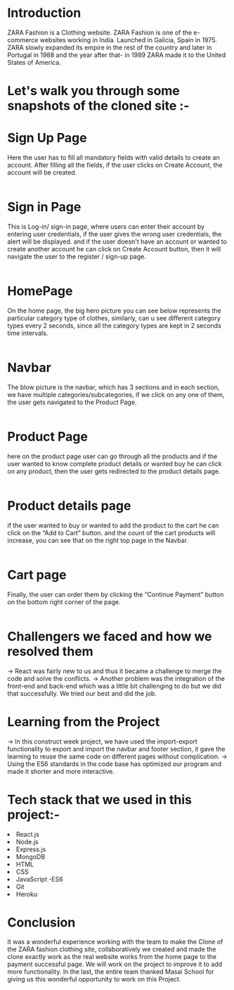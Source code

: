 # Introduction
ZARA Fashion is a Clothing website. ZARA Fashion is one of the e-commerce websites working in India. Launched in Galicia, Spain in 1975. ZARA slowly expanded its empire in the rest of the country and later in Portugal in 1988 and the year after that- in 1989 ZARA made it to the United States of America.

# Let's walk you through some snapshots of the cloned site :-

# Sign Up Page
Here the user has to fill all mandatory fields with valid details to create an account. After filling all the fields, if the user clicks on Create Account, the account will be created.

<img src="https://miro.medium.com/max/700/1*6FE0uTNDq25PloltW5qsRQ.png" alt=""/>

# Sign in Page

This is Log-in/ sign-in page, where users can enter their account by entering user credentials, if the user gives the wrong user credentials, the alert will be displayed. and if the user doesn't have an account or wanted to create another account he can click on Create Account button, then it will navigate the user to the register / sign-up page.

<img src="https://miro.medium.com/max/700/1*UDpxsDd6nfEfxll6w0xVdw.png" alt=""/>

# HomePage

On the home page, the big hero picture you can see below represents the particular category type of clothes, similarly, can u see different category types every 2 seconds, since all the category types are kept in 2 seconds time intervals.

<img src="https://miro.medium.com/max/700/1*xPG8J3aPphcTO0RO_mqNgw.png" alt=""/>

# Navbar

The blow picture is the navbar, which has 3 sections and in each section, we have multiple categories/subcategories, if we click on any one of them, the user gets navigated to the Product Page.

<img src="https://miro.medium.com/max/700/1*9fnK8SSFUyOmZMl0lmNgiQ.png" alt=""/>

# Product Page

here on the product page user can go through all the products and if the user wanted to know complete product details or wanted buy he can click on any product, then the user gets redirected to the product details page.

<img src="https://miro.medium.com/max/700/1*9FTxmUTr9btfcuEz7n4t2w.png" alt=""/>

# Product details page

if the user wanted to buy or wanted to add the product to the cart he can click on the “Add to Cart” button. and the count of the cart products will increase, you can see that on the right top page in the Navbar.

<img src="https://miro.medium.com/max/700/1*tgWYT7SS8QhROh_sBF2JkQ.png" alt=""/>

# Cart page

Finally, the user can order them by clicking the “Continue Payment” button on the bottom right corner of the page.

<img src="https://miro.medium.com/max/700/1*HXZm56hSB0Fglv7iZqQ23w.png" alt=""/>

# Challengers we faced and how we resolved them

→ React was fairly new to us and thus it became a challenge to merge the code and solve the conflicts.
→ Another problem was the integration of the front-end and back-end which was a little bit challenging to do but we did that successfully. We tried our best and did the job.

# Learning from the Project

→ In this construct week project, we have used the import-export functionality to export and import the navbar and footer section, it gave the learning to reuse the same code on different pages without complication.
→ Using the ES6 standards in the code base has optimized our program and made it shorter and more interactive.

# Tech stack that we used in this project:-

<li>React.js</li>
<li>Node.js</li>
<li>Express.js</li>
<li>MongoDB</li>
<li>HTML</li>
<li>CSS</li>
<li>JavaScript -ES6</li>
<li>Git</li>
<li>Heroku</li>

# Conclusion

It was a wonderful experience working with the team to make the Clone of the ZARA fashion clothing site, collaboratively we created and made the clone exactly work as the real website works from the home page to the payment successful page. We will work on the project to improve it to add more functionality. In the last, the entire team thanked Masai School for giving us this wonderful opportunity to work on this Project.






